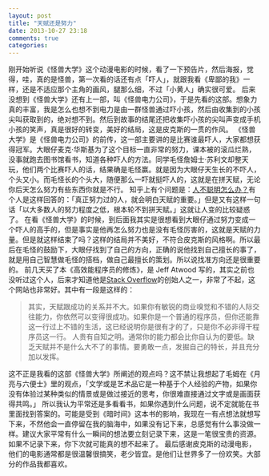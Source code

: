```yaml
---
layout: post
title: "天赋还是努力"
date: 2013-10-27 23:18
comments: true
categories: 
---
```


刚开始听说《怪兽大学》这个动漫电影的时候，看了一下预告片，然后海报，觉得，哇，真的是怪兽，第一次看的话还有点「吓人」，就跟我看《卑鄙的我》一样，还是不适应那个主角的画风，腿那么细，不过「小黄人」确实很可爱。 后来没想到《怪兽大学》还有上一部，叫《怪兽电力公司》，于是先看的这部。想象力真的丰富，我是怎么也想不到电力是由一群怪兽通过吓小孩，然后由收集到的小孩尖叫获取到的，绝对想不到。然后到故事的结尾还把收集吓小孩的尖叫声变成手机小孩的笑声，真是很好的转变，美好的结局，这是皮克斯的一贯的作风。 《怪兽大学》是《怪兽电力公司》的前传，这一部主要讲的是比赛谁最吓人，大家都想获得冠军。大眼仔麦克·华斯基为了这个目标一直非常的努力，课本被的滚瓜烂熟，没事就跑去图书馆看书，知道各种吓人的方法。同学毛怪詹姆士·苏利文却整天玩，他们两个比赛吓人的话，结果确是毛怪赢。就是因为大眼仔天生长的不吓人，个头又小。而毛怪长的个头大，随便那么一吓就挺吓人的，这就是在拼天赋，无论你后天怎么努力有些东西你就是不行。 知乎上有个问题是：[人不聪明怎么办？](http://www.zhihu.com/question/21107274)有个人是这样回答的：「真正努力过的人，就会明白天赋的重要。」但是又有这样一句话「以大多数人的努力程度之低，根本轮不到拼天赋。」这就让人变的比较疑惑了。 在看《怪兽大学》的时候，到后面我其实是很想看到大眼仔通过努力变成一个吓人的高手的，但是事实是他再怎么努力也是没有毛怪厉害的，这就是天赋的力量。但是就这样结束了吗？这样的结局并不美好，不符合皮克斯的风格啊。所以最后在毛怪的鼓励下，大眼仔找到了自己的方向，正确的说他找到自己擅长的事了，就是用自己智慧做毛怪的搭档，做自己最擅长的策划。所以说找准方向还是很重要的。 前几天买了本《高效能程序员的修炼》，是 Jeff Atwood 写的，其实之前也没听过这个人，后来才知道他是[Stack Overflow](http://stackoverflow.com/)的创始人之一，非常了不起，这个网站也非常好。其中有一段是这样的： 

> 其实，天赋跟成功的关系并不大。如果你有敏锐的商业嗅觉和不错的人际交往能力，你依然可以变得很成功。如果你是一个普通的程序员，但你还能靠这一行过上不错的生活，这已经说明你是很有才的了，只是你不必非得干程序员这一行。 人贵有自知之明。通常你的能力都会比你自认为的要低。缺乏天赋并不是什么大不了的事情。要勇敢一点，发掘自己的特长，并且充分加以发挥。

这不正是我看的这部《怪兽大学》所阐述的观点吗？这不禁让我想起了毛姆在《月亮与六便士》里的观点，「文学或是艺术品它是一种基于个人经验的产物，如果你没有体验过某种类似的情景或是做过接近的思考，你很难直接通过文字或是画面获得共鸣。」 所以我认为平常还是多看看书，如果你遇到什么问题，说不定就能在书里面找到答案的。可能是受到《暗时间》这本书的影响，我现在一有点想法就想写下来，不然他会一直停留在我的脑海中，如果没有记下来，总感觉有什么事没做一样。建议大家平常有什么一瞬间的想法要立刻记录下来，这是一笔很宝贵的资源。如果不记录下来，你下次就可能真的想不起来了。 最后感谢皮克斯的动漫电影，他们的电影通常都是很温馨很搞笑，老少皆宜。是他们让世界多了一份欢笑。大部分的作品我都喜欢。